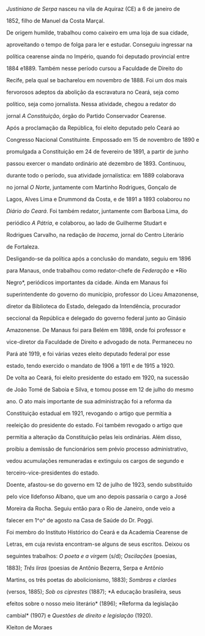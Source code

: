 

*Justiniano de Serpa* nasceu na vila de Aquiraz (CE) a 6 de janeiro de

1852, filho de Manuel da Costa Marçal.



De origem humilde, trabalhou como caixeiro em uma loja de sua cidade,

aproveitando o tempo de folga para ler e estudar. Conseguiu ingressar na

política cearense ainda no Império, quando foi deputado provincial entre

1884 e1889. Também nesse período cursou a Faculdade de Direito do

Recife, pela qual se bacharelou em novembro de 1888. Foi um dos mais

fervorosos adeptos da abolição da escravatura no Ceará, seja como

político, seja como jornalista. Nessa atividade, chegou a redator do

jornal *A Constituição*, órgão do Partido Conservador Cearense.



Após a proclamação da República, foi eleito deputado pelo Ceará ao

Congresso Nacional Constituinte. Empossado em 15 de novembro de 1890 e

promulgada a Constituição em 24 de fevereiro de 1891, a partir de junho

passou exercer o mandato ordinário até dezembro de 1893. Continuou,

durante todo o período, sua atividade jornalística: em 1889 colaborava

no jornal *O Norte*, juntamente com Martinho Rodrigues, Gonçalo de

Lagos, Alves Lima e Drummond da Costa, e de 1891 a 1893 colaborou no

*Diário do Ceará*. Foi também redator, juntamente com Barbosa Lima, do

periódico *A Pátria*, e colaborou, ao lado de Guilherme Studart e

Rodrigues Carvalho, na redação de *Iracema*, jornal do Centro Literário

de Fortaleza.



Desligando-se da política após a conclusão do mandato, seguiu em 1896

para Manaus, onde trabalhou como redator-chefe de *Federação* e *Rio

Negro*, periódicos importantes da cidade. Ainda em Manaus foi

superintendente do governo do município, professor do Liceu Amazonense,

diretor da Biblioteca do Estado, delegado da Intendência, procurador

seccional da República e delegado do governo federal junto ao Ginásio

Amazonense. De Manaus foi para Belém em 1898, onde foi professor e

vice-diretor da Faculdade de Direito e advogado de nota. Permaneceu no

Pará até 1919, e foi várias vezes eleito deputado federal por esse

estado, tendo exercido o mandato de 1906 a 1911 e de 1915 a 1920.



De volta ao Ceará, foi eleito presidente do estado em 1920, na sucessão

de João Tomé de Saboia e Silva, e tomou posse em 12 de julho do mesmo

ano. O ato mais importante de sua administração foi a reforma da

Constituição estadual em 1921, revogando o artigo que permitia a

reeleição do presidente do estado. Foi também revogado o artigo que

permitia a alteração da Constituição pelas leis ordinárias. Além disso,

proibiu a demissão de funcionários sem prévio processo administrativo,

vedou acumulações remuneradas e extinguiu os cargos de segundo e

terceiro-vice-presidentes do estado.



Doente, afastou-se do governo em 12 de julho de 1923, sendo substituído

pelo vice Ildefonso Albano, que um ano depois passaria o cargo a José

Moreira da Rocha. Seguiu então para o Rio de Janeiro, onde veio a

falecer em 1^o^ de agosto na Casa de Saúde do Dr. Poggi.



Foi membro do Instituto Histórico do Ceará e da Academia Cearense de

Letras, em cuja revista encontram-se alguns de seus escritos. Deixou os

seguintes trabalhos: *O poeta e a virgem* (s/d); *Oscilações* (poesias,

1883); *Três liras* (poesias de Antônio Bezerra, Serpa e Antônio

Martins, os três poetas do abolicionismo, 1883); *Sombras e clarões*

(versos, 1885); *Sob os ciprestes* (1887); *A educação brasileira, seus

efeitos sobre o nosso meio literário* (1896); *Reforma da legislação

cambial* (1907) e *Questões de direito e legislação* (1920).



Kleiton de Moraes



